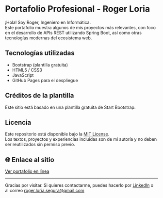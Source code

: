 # Portafolio Profesional - Roger Loria

¡Hola! Soy Roger, Ingeniero en Informática.  
Este portafolio muestra algunos de mis proyectos más relevantes, con foco en el desarrollo de APIs REST utilizando Spring Boot, así como otras tecnologías modernas del ecosistema web.

## Tecnologías utilizadas

- Bootstrap (plantilla gratuita)
- HTML5 / CSS3
- JavaScript
- GitHub Pages para el despliegue

## Créditos de la plantilla

Este sitio está basado en una plantilla gratuita de Start Bootstrap.

## Licencia

Este repositorio está disponible bajo la [MIT License](LICENSE).  
Los textos, proyectos y experiencias incluidas son de mi autoría y no deben ser reutilizados sin permiso previo.

## 🌐 Enlace al sitio

[Ver portafolio en línea](https://portfolio.authzify.com)

---

Gracias por visitar. Si quieres contactarme, puedes hacerlo por [LinkedIn](https://www.linkedin.com/in/roger-loria) o al correo roger.loria.segura@gmail.com
